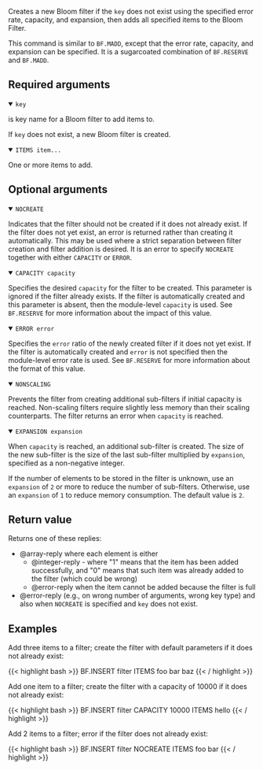 Creates a new Bloom filter if the `key` does not exist using the specified error rate, capacity, and expansion, then adds all specified items to the Bloom Filter.

This command is similar to `BF.MADD`, except that the error rate, capacity, and expansion can be specified. It is a sugarcoated combination of `BF.RESERVE` and `BF.MADD`.

## Required arguments

<details open><summary><code>key</code></summary>

is key name for a Bloom filter to add items to.

If `key` does not exist, a new Bloom filter is created.
</details>

<details open><summary><code>ITEMS item...</code></summary>

One or more items to add.
</details>

## Optional arguments

<details open><summary><code>NOCREATE</code></summary>

Indicates that the filter should not be created if it does not already exist.
If the filter does not yet exist, an error is returned rather than creating it automatically.
This may be used where a strict separation between filter creation and filter addition is desired.
It is an error to specify `NOCREATE` together with either `CAPACITY` or `ERROR`.
</details>

<details open><summary><code>CAPACITY capacity</code></summary>

Specifies the desired `capacity` for the filter to be created.
This parameter is ignored if the filter already exists.
If the filter is automatically created and this parameter is absent, then the module-level `capacity` is used.
See `BF.RESERVE` for more information about the impact of this value.
</details>

<details open><summary><code>ERROR error</code></summary>
    
Specifies the `error` ratio of the newly created filter if it does not yet exist.
If the filter is automatically created and `error` is not specified then the module-level error rate is used.
See `BF.RESERVE` for more information about the format of this value.
</details>

<details open><summary><code>NONSCALING</code></summary>

Prevents the filter from creating additional sub-filters if initial capacity is reached.
Non-scaling filters require slightly less memory than their scaling counterparts. The filter returns an error when `capacity` is reached.
</details>

<details open><summary><code>EXPANSION expansion</code></summary>

When `capacity` is reached, an additional sub-filter is created.
The size of the new sub-filter is the size of the last sub-filter multiplied by `expansion`, specified as a non-negative integer.

If the number of elements to be stored in the filter is unknown, use an `expansion` of `2` or more to reduce the number of sub-filters.
Otherwise, use an `expansion` of `1` to reduce memory consumption. The default value is `2`.
</details>

## Return value

Returns one of these replies:

- @array-reply where each element is either
  - @integer-reply - where "1" means that the item has been added successfully, and "0" means that such item was already added to the filter (which could be wrong)
  - @error-reply when the item cannot be added because the filter is full
- @error-reply (e.g., on wrong number of arguments, wrong key type) and also when `NOCREATE` is specified and `key` does not exist.

## Examples

Add three items to a filter; create the filter with default parameters if it does not already exist:

{{< highlight bash >}}
BF.INSERT filter ITEMS foo bar baz
{{< / highlight >}}

Add one item to a filter; create the filter with a capacity of 10000 if it does not already exist:

{{< highlight bash >}}
BF.INSERT filter CAPACITY 10000 ITEMS hello
{{< / highlight >}}

Add 2 items to a filter; error if the filter does not already exist:

{{< highlight bash >}}
BF.INSERT filter NOCREATE ITEMS foo bar
{{< / highlight >}}
